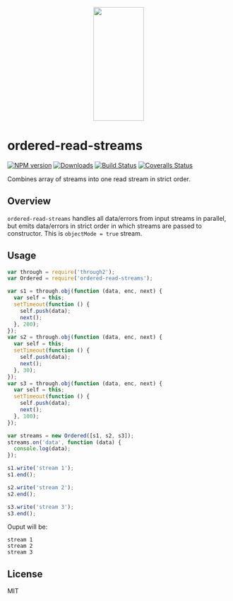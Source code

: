 <p align="center">
  <a href="https://gulpjs.com">
    <img height="257" width="114" src="https://raw.githubusercontent.com/gulpjs/artwork/master/gulp-2x.png">
  </a>
</p>

# ordered-read-streams

[![NPM version][npm-image]][npm-url] [![Downloads][downloads-image]][npm-url] [![Build Status][ci-image]][ci-url] [![Coveralls Status][coveralls-image]][coveralls-url]

Combines array of streams into one read stream in strict order.

## Overview

`ordered-read-streams` handles all data/errors from input streams in parallel, but emits data/errors in strict order in which streams are passed to constructor. This is `objectMode = true` stream.

## Usage

```js
var through = require('through2');
var Ordered = require('ordered-read-streams');

var s1 = through.obj(function (data, enc, next) {
  var self = this;
  setTimeout(function () {
    self.push(data);
    next();
  }, 200);
});
var s2 = through.obj(function (data, enc, next) {
  var self = this;
  setTimeout(function () {
    self.push(data);
    next();
  }, 30);
});
var s3 = through.obj(function (data, enc, next) {
  var self = this;
  setTimeout(function () {
    self.push(data);
    next();
  }, 100);
});

var streams = new Ordered([s1, s2, s3]);
streams.on('data', function (data) {
  console.log(data);
});

s1.write('stream 1');
s1.end();

s2.write('stream 2');
s2.end();

s3.write('stream 3');
s3.end();
```

Ouput will be:

```
stream 1
stream 2
stream 3
```

## License

MIT

<!-- prettier-ignore-start -->
[downloads-image]: https://img.shields.io/npm/dm/ordered-read-streams.svg?style=flat-square
[npm-url]: https://www.npmjs.com/package/ordered-read-streams
[npm-image]: https://img.shields.io/npm/v/ordered-read-streams.svg?style=flat-square

[ci-url]: https://github.com/gulpjs/ordered-read-streams/actions?query=workflow:dev
[ci-image]: https://img.shields.io/github/workflow/status/gulpjs/ordered-read-streams/dev?style=flat-square

[coveralls-url]: https://coveralls.io/r/gulpjs/ordered-read-streams
[coveralls-image]: https://img.shields.io/coveralls/gulpjs/ordered-read-streams/master.svg?style=flat-square
<!-- prettier-ignore-end -->
